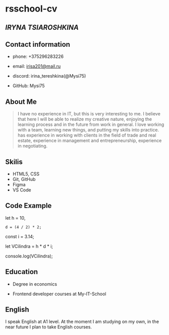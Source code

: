 # rsschool-cv

## *IRYNA TSIAROSHKINA*

## Contact information

* phone: +375296283226

* email: irisa201@mail.ru

* discord: irina_tereshkina(@Mysi75)

* GitHub: Mysi75

## About Me

>I have no experience in IT, but this is very interesting to me. I believe that here I will be able to realize my creative nature, enjoying the learning process and in the future from work in general. I love working with a team, learning new things, and putting my skills into practice. has experience in working with clients in the field of trade and real estate, experience in management and entrepreneurship, experience in negotiating.

## Skilis

* HTML5, CSS
* Git, GitHub
* Figma
* VS Code

## Code Example


let h = 10,

    d = (4 / 2) * 2;

const i = 3.14; 



let VCilindra = h * d * i;

console.log(VCilindra);

## Education

*  Degree in economics

* Frontend developer courses at My-IT-School

## English

I speak English at A1 level. At the moment I am studying on my own, in the near future I plan to take English courses.